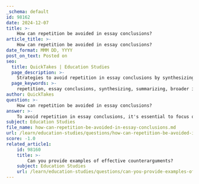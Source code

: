 ```yaml
---
_schema: default
id: 98162
date: 2024-12-07
title: >-
    How can repetition be avoided in essay conclusions?
article_title: >-
    How can repetition be avoided in essay conclusions?
date_format: MMM DD, YYYY
post_on_text: Posted on
seo:
  title: QuickTakes | Education Studies
  page_description: >-
    Strategies to avoid repetition in essay conclusions by synthesizing main points, discussing broader implications, and crafting memorable endings.
  page_keywords: >-
    repetition, essay conclusions, synthesizing, summarizing, broader implications, avoid clichs, research question, lasting impression, impactful conclusion, final impression
author: QuickTakes
question: >-
    How can repetition be avoided in essay conclusions?
answer: >-
    To avoid repetition in essay conclusions, it's essential to focus on synthesizing the main points rather than merely reiterating them. Here are some strategies to achieve this:\n\n1. **Synthesize Rather Than Summarize**: Instead of restating each main point, weave them together to show how they collectively support your thesis. This approach creates a more cohesive and impactful conclusion.\n\n2. **Illuminate Broader Implications**: Extend your conclusion beyond the specific arguments made in the essay. Discuss the broader significance of your findings and how they relate to larger themes or issues. This helps to underscore the relevance of your work without falling into repetitive language.\n\n3. **Avoid Clichés**: Phrases like "in conclusion" or "in summary" can make your conclusion feel formulaic and repetitive. Instead, aim for a more engaging transition that reflects the essence of your essay.\n\n4. **Restate the Research Question**: Reminding readers of the research question can be effective, as it reinforces the purpose of your essay without simply repeating earlier content.\n\n5. **Leave a Lasting Impression**: Use thought-provoking statements, questions, or quotes that resonate with the reader. This not only enhances the conclusion but also encourages further reflection on the topic.\n\n6. **Focus on the Final Impression**: Remember that the conclusion is the last thing your readers will see. Craft it to be memorable and impactful, ensuring it encapsulates the essence of your arguments without redundancy.\n\nBy employing these strategies, you can create a conclusion that effectively summarizes your essay while avoiding unnecessary repetition, ultimately leaving a stronger impression on your readers.
subject: Education Studies
file_name: how-can-repetition-be-avoided-in-essay-conclusions.md
url: /learn/education-studies/questions/how-can-repetition-be-avoided-in-essay-conclusions
score: -1.0
related_article1:
    id: 98160
    title: >-
        Can you provide examples of effective counterarguments?
    subject: Education Studies
    url: /learn/education-studies/questions/can-you-provide-examples-of-effective-counterarguments
---
```


&nbsp;
